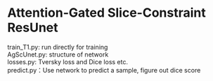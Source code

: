 # Attention-Gated Slice-Constraint ResUnet  
train_T1.py: run directly for training  
AgScUnet.py: structure of network  
losses.py: Tversky loss and Dice loss etc.  
predict.py：Use network to predict a sample, figure out dice score 


